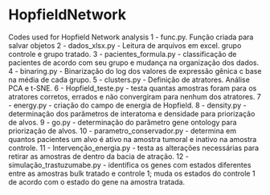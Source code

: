 # HopfieldNetwork
Codes used for Hopfield Network analysis
1 - func.py. Função criada para salvar objetos
2 - dados_xlsx.py - Leitura de arquivos em excel. grupo controle e grupo tratado.
3 - pacientes_formula.py - classificação de pacientes de acordo com seu grupo e mudança na organização dos dados. 
4 - binaring.py - Binarização do log dos valores de expressão gênica c base na média de cada grupo. 
5 - clusters.py - Definição de atratores. Análise PCA e t-SNE. 
6 - Hopfield_teste.py - testa quantas amostras foram para os atratores corretos, errados e não convergiram para nenhum dos atratores.
7 - energy.py - criação do campo de energia de Hopfield.
8 - density.py - determinação dos parâmetros de interatoma e densidade para priorização de alvos. 
9  - go.py - determinação do parâmetro gene ontology para priorização de alvos. 
10 - parametro_conservador.py - determina em quantos pacientes um alvo é ativo na amostra tumoral e inativo na amostra controle. 
11 - Intervenção_energia.py - testa as alterações necessárias para retirar as amostras de dentro da bacia de atração. 
12 - simulação_trastuzumabe.py - identifica os genes com estados diferentes entre as amostras bulk tratado e controle 1; muda os estados do controle 1 de acordo com o estado do gene na amostra tratada. 
